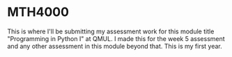 # MTH4000

This is where I'll be submitting my assessment work
for this module title "Programming in Python I" at QMUL. I made this for the week 5
assessment and any other assessment in this module beyond that. This is my first year.
